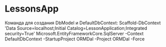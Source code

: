 # LessonsApp
Команда для создания DbModel и DefaultDbContext:
Scaffold-DbContext 'Data Source=localhost;Initial Catalog=LessonApplication;Integrated security=True' Microsoft.EntityFrameworkCore.SqlServer
 -Context DefaultDbContext -StartupProject ORMDal -Project ORMDal -Force
